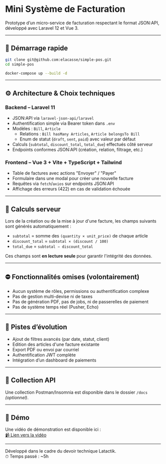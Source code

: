 # Mini Système de Facturation

Prototype d’un micro-service de facturation respectant le format JSON:API, développé avec Laravel 12 et Vue 3.

---

## 🚀 Démarrage rapide

```bash
git clone git@github.com:elacasse/simple-pos.git
cd simple-pos

docker-compose up --build -d
```

---

## ⚙️ Architecture & Choix techniques

### Backend – Laravel 11
- JSON:API via `laravel-json-api/laravel`
- Authentification simple via Bearer token dans `.env`
- Modèles : `Bill`, `Article`
  - Relations : `Bill hasMany Articles`, `Article belongsTo Bill`
  - Enum de statut (`draft`, `sent`, `paid`) avec valeur par défaut
- Calculs (`subtotal`, `discount_total`, `total_due`) effectués côté serveur
- Endpoints conformes JSON:API (création, relation, filtrage, etc.)

### Frontend – Vue 3 + Vite + TypeScript + Tailwind
- Table de factures avec actions "Envoyer" / "Payer"
- Formulaire dans une modal pour créer une nouvelle facture
- Requêtes via `fetch`/`axios` sur endpoints JSON:API
- Affichage des erreurs (422) en cas de validation échouée

---

## 🧮 Calculs serveur

Lors de la création ou de la mise à jour d'une facture, les champs suivants sont générés automatiquement :

- `subtotal` = somme des `(quantity × unit_price)` de chaque article
- `discount_total` = `subtotal × (discount / 100)`
- `total_due` = `subtotal − discount_total`

Ces champs sont **en lecture seule** pour garantir l'intégrité des données.

---

## ⛔ Fonctionnalités omises (volontairement)

- Aucun système de rôles, permissions ou authentification complexe
- Pas de gestion multi-devise ni de taxes
- Pas de génération PDF, pas de jobs, ni de passerelles de paiement
- Pas de système temps réel (Pusher, Echo)

---

## 🔮 Pistes d’évolution

- Ajout de filtres avancés (par date, statut, client)
- Edition des articles d'une facture existante
- Export PDF ou envoi par courriel
- Authentification JWT complète
- Intégration d’un dashboard de paiements

---

## 📁 Collection API

Une collection Postman/Insomnia est disponible dans le dossier `/docs` *(optionnel)*.

---

## 🎥 Démo

Une vidéo de démonstration est disponible ici :  
[📹 Lien vers la vidéo](https://youtu.be/L5FmxzSqhJQ)

---

Développé dans le cadre du devoir technique Latactik.  
⏱ Temps passé : ~5h
